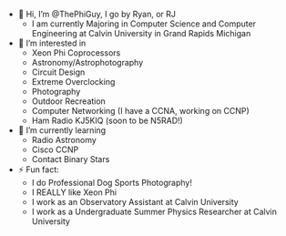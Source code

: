 - 👋 Hi, I’m @ThePhiGuy, I go by Ryan, or RJ
    - I am currently Majoring in Computer Science and Computer Engineering at Calvin University in Grand Rapids Michigan
- 👀 I’m interested in
    - Xeon Phi Coprocessors
    - Astronomy/Astrophotography
    - Circuit Design
    - Extreme Overclocking
    - Photography
    - Outdoor Recreation
    - Computer Networking (I have a CCNA, working on CCNP)
    - Ham Radio KJ5KIQ (soon to be N5RAD!)
- 🌱 I’m currently learning
    - Radio Astronomy
    - Cisco CCNP
    - Contact Binary Stars
- ⚡ Fun fact:
    - I do Professional Dog Sports Photography!
    - I REALLY like Xeon Phi
    - I work as an Observatory Assistant at Calvin University
    - I work as a Undergraduate Summer Physics Researcher at Calvin University


<!---
ThePhiGuy/ThePhiGuy is a ✨ special ✨ repository because its `README.md` (this file) appears on your GitHub profile.
You can click the Preview link to take a look at your changes.
--->
